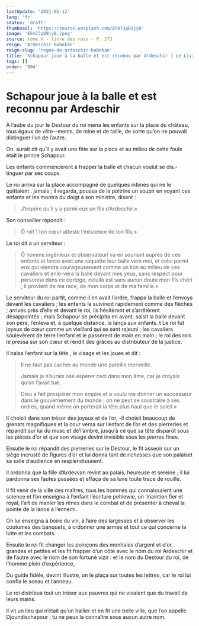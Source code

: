 ```yaml
---
lastUpdate: '2021-05-12'
lang: 'fr'
status: 'draft'
thumbnail: 'https://source.unsplash.com/EFm7JpD9jy8'
image: 'EFm7JpD9jy8.jpeg'
source: tome V - livre des rois - P. 273
reign: 'Ardeschir Babekan'
reign-slug: 'regne-de-ardeschir-babekan'
title: 'Schapour joue à la balle et est reconnu par Ardeschir | Le Livre des Rois | Shâhnâmeh'
tags: []
order: '004'
---
```


# Schapour joue à la balle et est reconnu par Ardeschir

À l’aube du jour le Destour du roi mena les enfants sur la place du château, tous égaux de vête--ments, de mine et de taille, de sorte qu’on ne pouvait distinguer l’un de l’autre.

On. aurait dit qu’il y avait une fête sur la place et au milieu de cette foule était le prince Schapour.

Les enfants commencèrent à frapper la balle et chacun voulut se dis.-tinguer par ses coups.

Le roi arriva sur la place accompagné de quelques intimes qui ne le quittaient . jamais ; il regarda, poussa de la poitrine un soupir en voyant ces enfants et les montra du doigt à son ministre, disant :

> J’espère qu’il y a parmi eux un fils d’Ardeschir.»

Son conseiller répondit :

> Ô roi!
1
ton cœur atteste l’existence de ton fils.»

Le roi dit à un serviteur :

> Ô homme ingénieux et observateurl va en souriant auprès de ces enfants et lance avec une raquette leur balle vers moi, et celui parmi eux qui viendra courageusement comme un lion au milieu de ces cavaliers et enlè-vera la balle devant mes yeux, sans respect pour personne dans ce cortège, celuilà est sans aucun doute mon fils chéri ; il provient de ma race, de mon corps et de ma famille.»

Le serviteur du roi partit, comme il en avait l’ordre, frappa la balle et l’envoya devant les cavaliers ; les enfants la suivirent rapidement comme des flèches ; arrivés près d’elle et devant le roi, ils hésitèrent et s’arrêtèrent désappointés ; mais Schapour se précipita en avant. saisit la balle devant son père, l’enleva et, à quelque distance, la lança aux enfants. t Le roi fut joyeux de cœur comme un vieillard qui se sent rajeuni ; les cavaliers soulevèrent de terre l’enfant et le passèrent de main en main ; le roi des rois le pressa sur son cœur et rendit des grâces au distributeur de la justice.

Il baisa l’enfant sur la tête , le visage et les joues et dit :

> Il ne faut pas cacher au monde une pareille merveille.
>
> Jamais je n’aurais osé espérer ceci dans mon âme, car je croyais qu’on l’avait tué.
>
> Dieu a fait prospérer mon empire et a voulu me donner un successeur dans le gouvernement du monde ; on ne peut se soustraire à ses ordres, quand même on porterait la tête plus haut que le soleil.»

Il choisit dans son trésor des joyaux et de l’or, -il choisit beaucoup de grenats magnifiques et la cour versa sur l’enfant de l’or et des pierreries et répandit sur lui du musc et de’l’ambre, jusqu’à ce que sa tête disparût sous les pièces d’or et que son visage devint invisible sous les pierres fines.

Ensuite le roi répandit des pierreries sur le Destour, le fit asseoir sur un siège incrusté de figures d’or et lui donna tant de richesses que son palaiset sa salle d’audience en resplendissaient.

Il ordonna que la fille d’Ardevvan revînt au palais, heureuse et sereine ; il lui pardonna ses fautes passées et effaça de sa lune toute trace de rouille.

Il fit venir de la ville des maîtres, tous les hommes qui connaissaient une science et l’on enseigna à l’enfant l’écriture pehlewie, un ’maintien fier et royal, l’art de manier les rênes dans le combat et de présenter à cheval la pointe de la lance à l’ennemi.

On lui enseigna à boire du vin, à faire des largesses et à observer les coutumes des banquets, à ordonner une armée et tout ce qui concerne la lutte et les combats.

Ensuite le roi fit changer les poinçons des monhaies d’argent et d’or, grandes et petites et les fit frapper d’un côté avec le nom du roi Ardeschir et de l’autre avec le nom de son fortuné vizir : et le nom du Destour du roi, de l’homme plein d’expérience,

Du guide fidèle, devint illustre, on le plaça sur toutes les lettres, car le roi lui confia le sceau et l’anneau.

Le roi distribua tout un trésor aux pauvres qui ne vivaient que du travail de leurs mains.

Il vit un lieu qui n’était qu’un hallier et en fit une belle ville, que l’on appelle Djoundischapour ; tu ne peux la connaître sous aucun autre nom.
